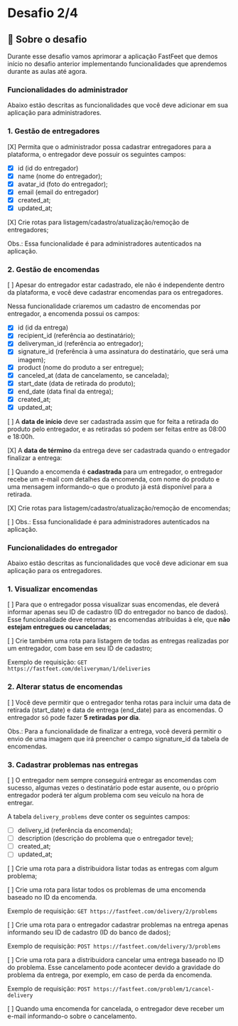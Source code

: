 # Desafio 2/4

## :rocket: Sobre o desafio

Durante esse desafio vamos aprimorar a aplicação FastFeet que demos início no desafio anterior implementando funcionalidades que aprendemos durante as aulas até agora.

### **Funcionalidades do administrador**

Abaixo estão descritas as funcionalidades que você deve adicionar em sua aplicação para administradores.

### **1. Gestão de entregadores**

[X] Permita que o administrador possa cadastrar entregadores para a plataforma, o entregador deve possuir os seguintes campos:

- [X] id (id do entregador)
- [X] name (nome do entregador);
- [X] avatar_id (foto do entregador);
- [X] email (email do entregador)
- [X] created_at;
- [X] updated_at;

[X] Crie rotas para listagem/cadastro/atualização/remoção de entregadores;

Obs.: Essa funcionalidade é para administradores autenticados na aplicação.

### **2. Gestão de encomendas**

[ ] Apesar do entregador estar cadastrado, ele não é independente dentro da plataforma, e você deve cadastrar encomendas para os entregadores.

Nessa funcionalidade criaremos um cadastro de encomendas por entregador, a encomenda possui os campos:

- [X] id (id da entrega)
- [X] recipient_id (referência ao destinatário);
- [X] deliveryman_id (referência ao entregador);
- [X] signature_id (referência à uma assinatura do destinatário, que será uma imagem);
- [X] product (nome do produto a ser entregue);
- [X] canceled_at (data de cancelamento, se cancelada);
- [X] start_date (data de retirada do produto);
- [X] end_date (data final da entrega);
- [X] created_at;
- [X] updated_at;

[ ] A **data de início** deve ser cadastrada assim que for feita a retirada do produto pelo entregador, e as retiradas só podem ser feitas entre as 08:00 e 18:00h.

[X] A **data de término** da entrega deve ser cadastrada quando o entregador finalizar a entrega:

[ ] Quando a encomenda é **cadastrada** para um entregador, o entregador recebe um e-mail com detalhes da encomenda, com nome do produto e uma mensagem informando-o que o produto já está disponível para a retirada.

[X] Crie rotas para listagem/cadastro/atualização/remoção de encomendas;

[ ] Obs.: Essa funcionalidade é para administradores autenticados na aplicação.

### **Funcionalidades do entregador**

Abaixo estão descritas as funcionalidades que você deve adicionar em sua aplicação para os entregadores.

### **1. Visualizar encomendas**

[ ] Para que o entregador possa visualizar suas encomendas, ele deverá informar apenas seu ID de cadastro (ID do entregador no banco de dados). Esse funcionalidade deve retornar as encomendas atribuidas à ele, que **não estejam entregues ou canceladas**;

[ ] Crie também uma rota para listagem de todas as entregas realizadas por um entregador, com base em seu ID de cadastro;

Exemplo de requisição: `GET https://fastfeet.com/deliveryman/1/deliveries`

### 2. Alterar status de encomendas

[ ] Você deve permitir que o entregador tenha rotas para incluir uma data de retirada (start_date) e data de entrega (end_date) para as encomendas. O entregador só pode fazer **5 retiradas por dia**.

Obs.: Para a funcionalidade de finalizar a entrega, você deverá permitir o envio de uma imagem que irá preencher o campo signature_id da tabela de encomendas.

### 3. Cadastrar problemas nas entregas

[ ] O entregador nem sempre conseguirá entregar as encomendas com sucesso, algumas vezes o destinatário pode estar ausente, ou o próprio entregador poderá ter algum problema com seu veículo na hora de entregar.

A tabela `delivery_problems` deve conter os seguintes campos:

- [ ] delivery_id (referência da encomenda);
- [ ] description (descrição do problema que o entregador teve);
- [ ] created_at;
- [ ] updated_at;

[ ] Crie uma rota para a distribuidora listar todas as entregas com algum problema;

[ ] Crie uma rota para listar todos os problemas de uma encomenda baseado no ID da encomenda.

Exemplo de requisição: `GET https://fastfeet.com/delivery/2/problems`

[ ] Crie uma rota para o entregador cadastrar problemas na entrega apenas informando seu ID de cadastro (ID do banco de dados);

Exemplo de requisição: `POST https://fastfeet.com/delivery/3/problems`

[ ] Crie uma rota para a distribuidora cancelar uma entrega baseado no ID do problema. Esse cancelamento pode acontecer devido a gravidade do problema da entrega, por exemplo, em caso de perda da encomenda.

Exemplo de requisição: `POST https://fastfeet.com/problem/1/cancel-delivery`

[ ] Quando uma encomenda for cancelada, o entregador deve receber um e-mail informando-o sobre o cancelamento.
